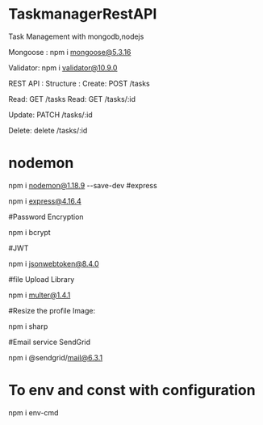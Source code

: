 # TaskmanagerRestAPI
Task Management with mongodb,nodejs

Mongoose :
npm i mongoose@5.3.16

Validator:
npm i validator@10.9.0

REST API : Structure :
Create: POST /tasks

Read: GET /tasks
Read: GET /tasks/:id

Update:
PATCH /tasks/:id

Delete:
delete /tasks/:id

# nodemon
npm i nodemon@1.18.9 --save-dev
#express

npm i express@4.16.4

#Password Encryption

npm i bcrypt

#JWT

npm i jsonwebtoken@8.4.0

#file Upload Library

npm i multer@1.4.1

#Resize the profile Image:

npm i sharp

#Email service SendGrid

npm i @sendgrid/mail@6.3.1


# To env and const with configuration


npm i env-cmd

